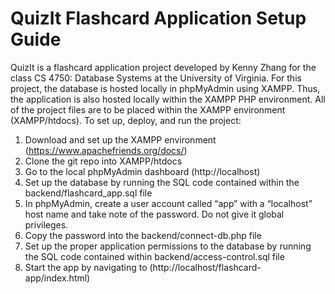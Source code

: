 # QuizIt Flashcard Application Setup Guide
QuizIt is a flashcard application project developed by Kenny Zhang for the class CS 4750: Database Systems at the University of Virginia. For this project, the database is hosted locally in phpMyAdmin using XAMPP. Thus, the application is also hosted locally within the XAMPP PHP environment. All of the project files are to be placed within the XAMPP environment (XAMPP/htdocs). To set up, deploy, and run the project:
1.	Download and set up the XAMPP environment (https://www.apachefriends.org/docs/)
2.	Clone the git repo into XAMPP/htdocs
3.	Go to the local phpMyAdmin dashboard (http://localhost)
4.	Set up the database by running the SQL code contained within the backend/flashcard_app.sql file
5.	In phpMyAdmin, create a user account called “app” with a “localhost” host name and take note of the password. Do not give it global privileges.
6.	Copy the password into the backend/connect-db.php file
7.	Set up the proper application permissions to the database by running the SQL code contained within backend/access-control.sql file
8.	Start the app by navigating to (http://localhost/flashcard-app/index.html)
